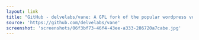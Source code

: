 ```yaml
---
layout: link
title: "GitHub - delvelabs/vane: A GPL fork of the popular wordpress vulnerability scanner WPScan"
source: 'https://github.com/delvelabs/vane'
screenshot: 'screenshots/06f3bf73-46f4-43ee-a333-286720a7cabe.jpg'
---
```


